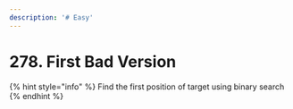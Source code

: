 ```yaml
---
description: '# Easy'
---
```


# 278. First Bad Version

{% hint style="info" %}
Find the first position of target using binary search
{% endhint %}

